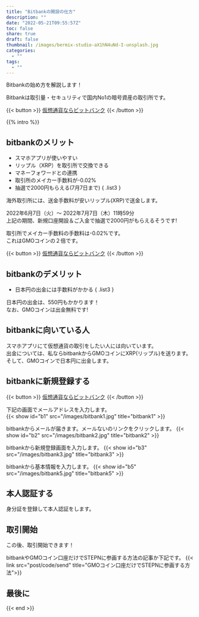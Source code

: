 ```yaml
---
title: "Bitbankの開設の仕方"
description: ""
date: "2022-05-21T09:55:57Z"
toc: false
share: true
draft: false
thumbnail: /images/bermix-studio-aX1hN4uNd-I-unsplash.jpg
categories:
  - ""
tags:
  - ""
---
```


Bitbankの始め方を解説します！   

Bitbankは取引量・セキュリティで国内No1の暗号資産の取引所です。

<!--more-->

{{< button >}}
<a href="https://h.accesstrade.net/sp/cc?rk=0100lb4d00lhxt" rel="nofollow" referrerpolicy="no-referrer-when-downgrade">仮想通貨ならビットバンク<img src="https://h.accesstrade.net/sp/rr?rk=0100lb4d00lhxt" width="1" height="1" border="0" alt="" /></a>
{{< /button >}}

{{% intro %}} 

## bitbankのメリット

- スマホアプリが使いやすい
- リップル（XRP）を取引所で交換できる
- マネーフォワードとの連携
- 取引所のメイカー手数料が-0.02%
- 抽選で2000円もらえる(7月7日まで)
{ .list3 }

海外取引所には、送金手数料が安いリップル(XRP)で送金します。　　

2022年6月7日（火）〜 2022年7月7日（木）11時59分  
上記の期間、新規口座開設＆ご入金で抽選で2000円がもらえるそうです!

取引所でメイカー手数料の手数料は-0.02%です。  
これはGMOコインの２倍です。  

{{< button >}}
<a href="https://h.accesstrade.net/sp/cc?rk=0100lb4d00lhxt" rel="nofollow" referrerpolicy="no-referrer-when-downgrade">仮想通貨ならビットバンク<img src="https://h.accesstrade.net/sp/rr?rk=0100lb4d00lhxt" width="1" height="1" border="0" alt="" /></a>
{{< /button >}}

## bitbankのデメリット

- 日本円の出金には手数料がかかる
{ .list3 }

日本円の出金は、550円もかかります！  
なお、GMOコインは出金無料です!   

## bitbankに向いている人

スマホアプリにて仮想通貨の取引をしたい人には向いています。  
出金については、私ならbitbankからGMOコインにXRP(リップル)を送ります。    
そして、GMOコインで日本円に出金します。

## bitbankに新規登録する

{{< button >}}
<a href="https://h.accesstrade.net/sp/cc?rk=0100lb4d00lhxt" rel="nofollow" referrerpolicy="no-referrer-when-downgrade">仮想通貨ならビットバンク<img src="https://h.accesstrade.net/sp/rr?rk=0100lb4d00lhxt" width="1" height="1" border="0" alt="" /></a>
{{< /button >}}

下記の画面でメールアドレスを入力します。  
{{< show id="b1" src="/images/bitbank1.jpg" title="bitbank1" >}}

bitbankからメールが届きます。メールないのリンクをクリックします。
{{< show id="b2" src="/images/bitbank2.jpg" title="bitbank2" >}}

bitbankから新規登録画面を入力します。
{{< show id="b3" src="/images/bitbank3.jpg" title="bitbank3" >}}

bitbankから基本情報を入力します。
{{< show id="b5" src="/images/bitbank5.jpg" title="bitbank5" >}}

## 本人認証する

身分証を登録して本人認証をします。  

## 取引開始

この後、取引開始できます！

bitbankやGMOコイン口座だけでSTEPNに参画する方法の記事か下記です。
{{< link src="post/code/send" title="GMOコイン口座だけでSTEPNに参画する方法">}}

## 最後に

{{< end >}}






















